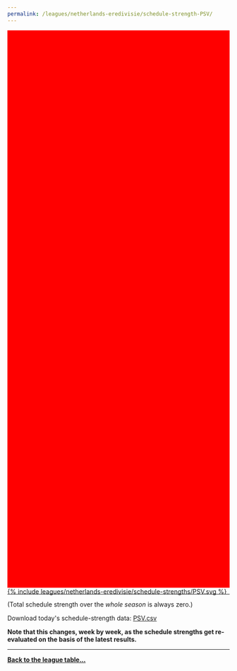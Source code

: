 ```yaml
---
permalink: /leagues/netherlands-eredivisie/schedule-strength-PSV/
---
```


<style>
.svg-wrap {
    background-color:red;
    height:0;
    padding-top:250%; /* 350px/550px */
    position: relative;
}

svg {
    background-color: white;
    height: 100%;
    display:block;
    width: 100%;
    position: absolute;
    top:0;
    left:0;
}
</style>


<div class="svg-wrap">
{% include leagues/netherlands-eredivisie/schedule-strengths/PSV.svg %}
</div>

-----

(Total schedule strength over the *whole season* is always zero.)


Download today's schedule-strength data: [PSV.csv](/assets/leagues/netherlands-eredivisie/2022/schedule-strengths/PSV.csv)

**Note that this changes, week by week, as the schedule strengths get re-evaluated on the
basis of the latest results.**

-----

[**Back to the league table...**](/leagues/netherlands-eredivisie)


